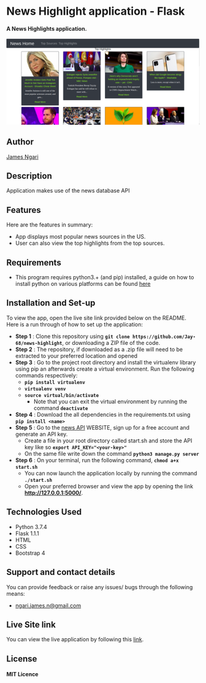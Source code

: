# News Highlight application - Flask

####  A News Highlights application.
![Image for the live page](news.png)


## Author
[James Ngari](https://github.com/Jay-68)

## Description
Application makes use of the news database API

## Features
Here are the features in summary:
* App displays most popular news sources in the US.
* User can also view the top highlights from the top sources.

## Requirements
* This program requires python3.+ (and pip) installed, a guide on how to install python on various platforms can be found [here](https://www.python.org/)

## Installation and Set-up
To view the app, open the live site link provided below on the README.
Here is a run through of how to set up the application:
* **Step 1** : Clone this repository using **`git clone https://github.com/Jay-68/news-highlight`**, or downloading a ZIP file of the code.
* **Step 2** : The repository, if downloaded as a .zip file will need to be extracted to your preferred location and opened
* **Step 3** : Go to the project root directory and install the virtualenv library using pip an afterwards create a virtual environment. Run the following commands respectively:
    * **`pip install virtualenv`**
    * **`virtualenv venv`**
    * **`source virtual/bin/activate`**
        * Note that you can exit the virtual environment by running the command **`deactivate`**
* **Step 4** : Download the all dependencies in the requirements.txt using **`pip install <name>`**
* **Step 5** : Go to the [news API]() WEBSITE, sign up for a free account and generate an API key. 
    * Create a file in your root directory called start.sh and store the API key like so **`export API_KEY="<your-key>"`**
    * On the same file write down the command **`python3 manage.py server`** 
* **Step 6** : On your terminal, run the following command, **`chmod a+x start.sh`**
    * You can now launch the application locally by running the command **`./start.sh`** 
    * Open your preferred browser and view the app by opening the link **http://127.0.0.1:5000/**.


## Technologies Used
* Python 3.7.4
* Flask 1.1.1
* HTML
* CSS
* Bootstrap 4

## Support and contact details
You can provide feedback or raise any issues/ bugs through the following means:
* ngari.james.n@gmail.com

## Live Site link
You can view the live application by following this [link](https://calm-taiga-29949.herokuapp.com/sources).

## License
#### MIT Licence

